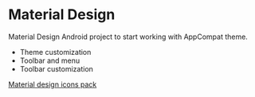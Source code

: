 # Material Design
Material Design Android project to start working with AppCompat theme.

- Theme customization
- Toolbar and menu
- Toolbar customization

[Material design icons pack](https://www.google.com/design/icons/index.html)
